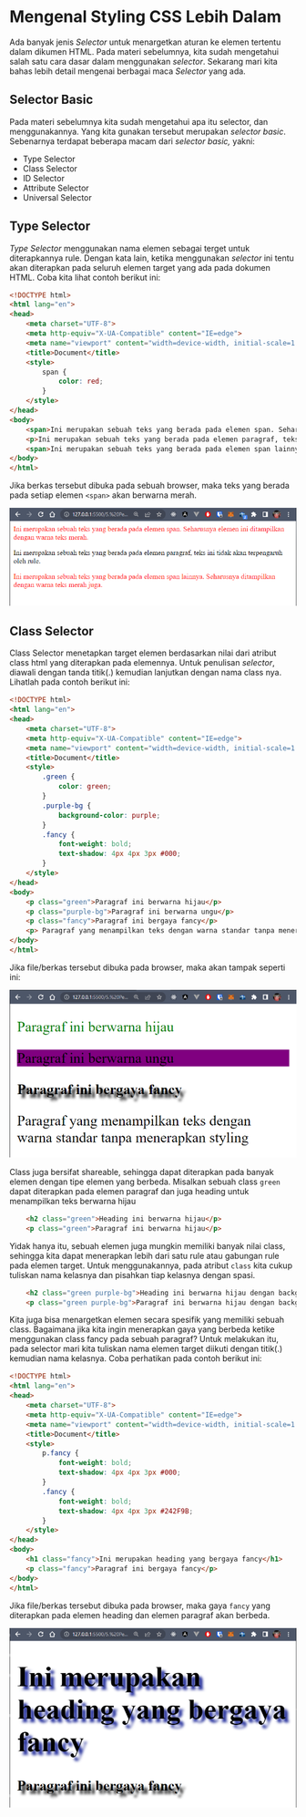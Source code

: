 # Mengenal Styling CSS Lebih Dalam 
Ada banyak jenis <i>Selector</i> untuk menargetkan aturan ke elemen tertentu dalam dikumen HTML. Pada materi sebelumnya, kita sudah mengetahui salah satu cara dasar dalam menggunakan <i>selector</i>. Sekarang mari kita bahas lebih detail mengenai berbagai maca <i>Selector</i> yang ada.

## Selector Basic
Pada materi sebelumnya kita sudah mengetahui apa itu selector, dan menggunakannya. Yang kita gunakan tersebut merupakan <i>selector basic</i>. Sebenarnya terdapat beberapa macam dari <i>selector basic,</i> yakni:

- Type Selector
- Class Selector
- ID Selector
- Attribute Selector
- Universal Selector

## Type Selector 
<i>Type Selector</i> menggunakan nama elemen sebagai terget untuk diterapkannya rule. Dengan kata lain, ketika menggunakan <i>selector</i> ini tentu akan diterapkan pada seluruh elemen target yang ada pada dokumen HTML. Coba kita lihat contoh berikut ini:

```html
<!DOCTYPE html>
<html lang="en">
<head>
    <meta charset="UTF-8">
    <meta http-equiv="X-UA-Compatible" content="IE=edge">
    <meta name="viewport" content="width=device-width, initial-scale=1.0">
    <title>Document</title>
    <style>
        span {
            color: red;
        }
    </style>
</head>
<body>
    <span>Ini merupakan sebuah teks yang berada pada elemen span. Seharusnya elemen ini ditampilkan dengan warna teks merah. </span>
    <p>Ini merupakan sebuah teks yang berada pada elemen paragraf, teks ini tidak akan terpengaruh oleh rule.</p>
    <span>Ini merupakan sebuah teks yang berada pada elemen span lainnya. Seharusnya ditampilkan dengan warna teks merah juga.</span>
</body>
</html>
```

Jika berkas tersebut dibuka pada sebuah browser, maka teks yang berada pada setiap elemen ```<span>``` akan berwarna merah.

<p align="center">
<img src="https://github.com/adyuta447/learn-html-css/blob/main/5.%20Pendalaman%20CSS/img/Screenshot%202022-05-20%20135118.png" alt="screenshot">
</p>

## Class Selector 

Class Selector menetapkan target elemen berdasarkan nilai dari atribut class html yang diterapkan pada elemennya. Untuk penulisan <i> selector</i>, diawali dengan tanda titik(.) kemudian lanjutkan dengan nama class nya. Lihatlah pada contoh berikut ini:

```html
<!DOCTYPE html>
<html lang="en">
<head>
    <meta charset="UTF-8">
    <meta http-equiv="X-UA-Compatible" content="IE=edge">
    <meta name="viewport" content="width=device-width, initial-scale=1.0">
    <title>Document</title>
    <style>
        .green {
            color: green;
        }
        .purple-bg {
            background-color: purple;
        }
        .fancy {
            font-weight: bold;
            text-shadow: 4px 4px 3px #000;
        }
    </style>
</head>
<body>
    <p class="green">Paragraf ini berwarna hijau</p>
    <p class="purple-bg">Paragraf ini berwarna ungu</p>
    <p class="fancy">Paragraf ini bergaya fancy</p>
    <p> Paragraf yang menampilkan teks dengan warna standar tanpa menerapkan styling</p>
</body>
</html>
```
Jika file/berkas tersebut dibuka pada browser, maka akan tampak seperti ini:

<p align="center">
<img src="https://github.com/adyuta447/learn-html-css/blob/main/5.%20Pendalaman%20CSS/img/Screenshot%202022-05-20%20141120.png" alt="screenshot">
</p>

Class juga bersifat shareable, sehingga dapat diterapkan pada banyak elemen dengan tipe elemen yang berbeda. Misalkan sebuah class ```green``` dapat diterapkan pada elemen paragraf dan juga heading untuk menampilkan teks berwarna hijau
```html
    <h2 class="green">Heading ini berwarna hijau</p>
    <p class="green">Paragraf ini berwarna hijau</p>
```
Yidak hanya itu, sebuah elemen juga mungkin memiliki banyak nilai class, sehingga kita dapat menerapkan lebih dari satu rule atau gabungan rule pada elemen target. Untuk menggunakannya, pada atribut ```class``` kita cukup tuliskan nama kelasnya dan pisahkan tiap kelasnya dengan spasi.

```html
    <h2 class="green purple-bg">Heading ini berwarna hijau dengan background ungu</p>
    <p class="green purple-bg">Paragraf ini berwarna hijau dengan background ungu</p>
```

Kita juga bisa menargetkan elemen secara spesifik yang memiliki sebuah class. Bagaimana jika kita ingin menerapkan gaya yang berbeda ketike menggunakan class fancy pada sebuah paragraf? Untuk melakukan itu, pada selector mari kita tuliskan nama elemen target diikuti dengan titik(.) kemudian nama kelasnya. Coba perhatikan pada contoh berikut ini:

```html
<!DOCTYPE html>
<html lang="en">
<head>
    <meta charset="UTF-8">
    <meta http-equiv="X-UA-Compatible" content="IE=edge">
    <meta name="viewport" content="width=device-width, initial-scale=1.0">
    <title>Document</title>
    <style>
        p.fancy {
            font-weight: bold;
            text-shadow: 4px 4px 3px #000;
        }
        .fancy {
            font-weight: bold;
            text-shadow: 4px 4px 3px #242F9B;           
        }
    </style>
</head>
<body>
    <h1 class="fancy">Ini merupakan heading yang bergaya fancy</h1> 
    <p class="fancy">Paragraf ini bergaya fancy</p>
</body>
</html>
```

Jika file/berkas tersebut dibuka pada browser, maka gaya ```fancy``` yang diterapkan pada elemen heading dan elemen paragraf akan berbeda.

<p align="center">
<img src="https://github.com/adyuta447/learn-html-css/blob/main/5.%20Pendalaman%20CSS/img/Screenshot%202022-05-20%20151306.png" alt="screenshot">
</p>